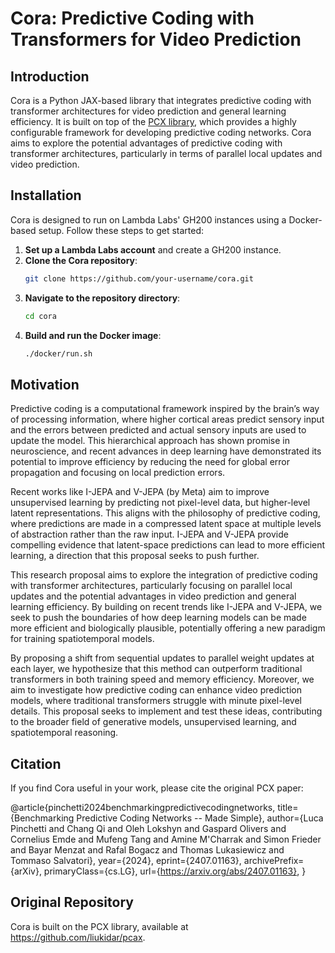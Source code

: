 # Cora: Predictive Coding with Transformers for Video Prediction

## Introduction

Cora is a Python JAX-based library that integrates predictive coding with transformer architectures for video prediction and general learning efficiency. It is built on top of the [PCX library](https://github.com/liukidar/pcax), which provides a highly configurable framework for developing predictive coding networks. Cora aims to explore the potential advantages of predictive coding with transformer architectures, particularly in terms of parallel local updates and video prediction.

## Installation

Cora is designed to run on Lambda Labs' GH200 instances using a Docker-based setup. Follow these steps to get started:

1. **Set up a Lambda Labs account** and create a GH200 instance.
2. **Clone the Cora repository**:  
   ```bash
   git clone https://github.com/your-username/cora.git
   ```
3. **Navigate to the repository directory**:
      ```bash
      cd cora
      ```
4. **Build and run the Docker image**:
      ```bash
      ./docker/run.sh
      ```

## Motivation
Predictive coding is a computational framework inspired by the brain’s way of processing information, where higher cortical areas predict sensory input and the errors between predicted and actual sensory inputs are used to update the model. This hierarchical approach has shown promise in neuroscience, and recent advances in deep learning have demonstrated its potential to improve efficiency by reducing the need for global error propagation and focusing on local prediction errors.

Recent works like I-JEPA and V-JEPA (by Meta) aim to improve unsupervised learning by predicting not pixel-level data, but higher-level latent representations. This aligns with the philosophy of predictive coding, where predictions are made in a compressed latent space at multiple levels of abstraction rather than the raw input. I-JEPA and V-JEPA provide compelling evidence that latent-space predictions can lead to more efficient learning, a direction that this proposal seeks to push further.

This research proposal aims to explore the integration of predictive coding with transformer architectures, particularly focusing on parallel local updates and the potential advantages in video prediction and general learning efficiency. By building on recent trends like I-JEPA and V-JEPA, we seek to push the boundaries of how deep learning models can be made more efficient and biologically plausible, potentially offering a new paradigm for training spatiotemporal models.

By proposing a shift from sequential updates to parallel weight updates at each layer, we hypothesize that this method can outperform traditional transformers in both training speed and memory efficiency. Moreover, we aim to investigate how predictive coding can enhance video prediction models, where traditional transformers struggle with minute pixel-level details. This proposal seeks to implement and test these ideas, contributing to the broader field of generative models, unsupervised learning, and spatiotemporal reasoning.

## Citation
If you find Cora useful in your work, please cite the original PCX paper: 

@article{pinchetti2024benchmarkingpredictivecodingnetworks,
      title={Benchmarking Predictive Coding Networks -- Made Simple}, 
      author={Luca Pinchetti and Chang Qi and Oleh Lokshyn and Gaspard Olivers and Cornelius Emde and Mufeng Tang and Amine M'Charrak and Simon Frieder and Bayar Menzat and Rafal Bogacz and Thomas Lukasiewicz and Tommaso Salvatori},
      year={2024},
      eprint={2407.01163},
      archivePrefix={arXiv},
      primaryClass={cs.LG},
      url={https://arxiv.org/abs/2407.01163}, 
}

## Original Repository
Cora is built on the PCX library, available at https://github.com/liukidar/pcax.